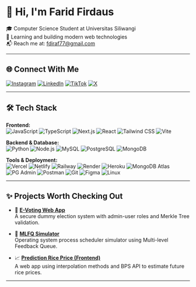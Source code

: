 # 👋 Hi, I'm Farid Firdaus

🎓 Computer Science Student at Universitas Siliwangi  
🌱 Learning and building modern web technologies  
📬 Reach me at: fdiraf77@gmail.com  

---

## 🌐 Connect With Me

[![Instagram](https://img.shields.io/badge/Instagram-%23E4405F.svg?logo=Instagram&logoColor=white)](https://instagram.com/riddd.fir)
[![LinkedIn](https://img.shields.io/badge/LinkedIn-%230077B5.svg?logo=linkedin&logoColor=white)](https://www.linkedin.com/in/farid-firdaus/)
[![TikTok](https://img.shields.io/badge/TikTok-%23000000.svg?logo=TikTok&logoColor=white)](https://tiktok.com/@riddd.fir)
[![X](https://img.shields.io/badge/X-black.svg?logo=X&logoColor=white)](https://x.com/faridfred)

---

## 🛠 Tech Stack

**Frontend:**  
![JavaScript](https://img.shields.io/badge/JavaScript-F7DF1E?style=flat&logo=javascript&logoColor=black)
![TypeScript](https://img.shields.io/badge/TypeScript-007ACC?style=flat&logo=typescript&logoColor=white)
![Next.js](https://img.shields.io/badge/Next.js-000000?style=flat&logo=nextdotjs&logoColor=white)
![React](https://img.shields.io/badge/React-20232A?style=flat&logo=react&logoColor=61DAFB)
![Tailwind CSS](https://img.shields.io/badge/TailwindCSS-38B2AC?style=flat&logo=tailwind-css&logoColor=white)
![Vite](https://img.shields.io/badge/Vite-646CFF?style=flat&logo=vite&logoColor=white)

**Backend & Database:**  
![Python](https://img.shields.io/badge/Python-3776AB?style=flat&logo=python&logoColor=white)
![Node.js](https://img.shields.io/badge/Node.js-339933?style=flat&logo=node.js&logoColor=white)
![MySQL](https://img.shields.io/badge/MySQL-4479A1?style=flat&logo=mysql&logoColor=white)
![PostgreSQL](https://img.shields.io/badge/Postgres-316192?style=flat&logo=postgresql&logoColor=white)
![MongoDB](https://img.shields.io/badge/MongoDB-4EA94B?style=flat&logo=mongodb&logoColor=white)

**Tools & Deployment:**  
![Vercel](https://img.shields.io/badge/Vercel-000?style=flat&logo=vercel&logoColor=white)
![Netlify](https://img.shields.io/badge/Netlify-00C7B7?style=flat&logo=netlify&logoColor=white)
![Railway](https://img.shields.io/badge/Railway-000000?style=flat&logo=railway&logoColor=white)
![Render](https://img.shields.io/badge/Render-46E3B7?style=flat&logo=render&logoColor=white)
![Heroku](https://img.shields.io/badge/Heroku-430098?style=flat&logo=heroku&logoColor=white)
![MongoDB Atlas](https://img.shields.io/badge/MongoDB_Atlas-4EA94B?style=flat&logo=mongodb&logoColor=white)
![PG Admin](https://img.shields.io/badge/PG_Admin-336791?style=flat&logo=postgresql&logoColor=white)
![Postman](https://img.shields.io/badge/Postman-FF6C37?style=flat&logo=postman&logoColor=white)
![Git](https://img.shields.io/badge/Git-F05032?style=flat&logo=git&logoColor=white)
![Figma](https://img.shields.io/badge/Figma-F24E1E?style=flat&logo=figma&logoColor=white)
![Linux](https://img.shields.io/badge/Linux-FCC624?style=flat&logo=linux&logoColor=black)

---

## ✨ Projects Worth Checking Out

- 🔐 **[E-Voting Web App](https://github.com/faridfirdaus-fred/e-voting)**  
  A secure dummy election system with admin-user roles and Merkle Tree validation.

- 🧠 **[MLFQ Simulator](https://github.com/faridfirdaus-fred/mlfq-simulator)**  
  Operating system process scheduler simulator using Multi-level Feedback Queue.

- 📈 **[Prediction Rice Price (Frontend)](https://github.com/faridfirdaus-fred/prediction-rice-price-frontend)**  
  A web app using interpolation methods and BPS API to estimate future rice prices.

---


